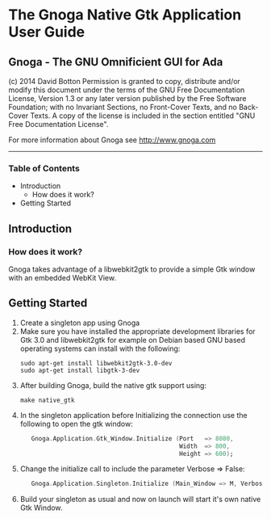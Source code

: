 # The Gnoga Native Gtk Application User Guide
## Gnoga - The GNU Omnificient GUI for Ada

(c) 2014 David Botton
    Permission is granted to copy, distribute and/or modify this document
    under the terms of the GNU Free Documentation License, Version 1.3
    or any later version published by the Free Software Foundation;
    with no Invariant Sections, no Front-Cover Texts, and no Back-Cover Texts.
    A copy of the license is included in the section entitled "GNU
    Free Documentation License".

For more information about Gnoga see http://www.gnoga.com

* * *

### Table of Contents

* Introduction
   - How does it work?
* Getting Started

## Introduction

### How does it work?

Gnoga takes advantage of a libwebkit2gtk to provide a simple Gtk window with an embedded WebKit View.

## Getting Started

1. Create a singleton app using Gnoga
2. Make sure you have installed the appropriate development libraries for Gtk 3.0 and libwebkit2gtk for example on Debian based GNU based operating systems can install with the following:
   ```
   sudo apt-get install libwebkit2gtk-3.0-dev
   sudo apt-get install libgtk-3-dev
   ```
3. After building Gnoga, build the native gtk support using:
   ```
   make native_gtk
   ```
4. In the singleton application before Initializing the connection use the following to open the gtk window:
   ``` ada
      Gnoga.Application.Gtk_Window.Initialize (Port   => 8080,
                                               Width  => 800,
                                               Height => 600);
   ```
5. Change the initialize call to include the parameter Verbose => False:
   ``` ada
      Gnoga.Application.Singleton.Initialize (Main_Window => M, Verbose => False);
   ```
6. Build your singleton as usual and now on launch will start it's own native Gtk Window.
